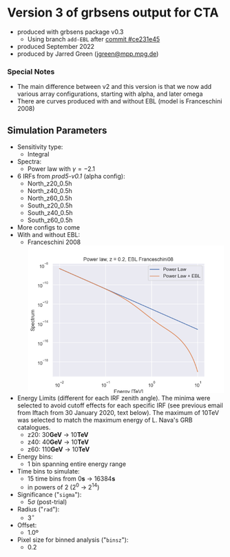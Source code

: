 # Version 3 of grbsens output for CTA

- produced with grbsens package v0.3
  - Using branch `add-EBL` after [commit #ce231e45](https://github.com/astrojarred/grbsens/commit/ce231e454bdc028e6a02e72564707e8ee26875aa)
- produced September 2022
- produced by Jarred Green (jgreen@mpp.mpg.de)

### Special Notes

- The main difference between v2 and this version is that we now add various array configurations, starting with alpha, and later omega
- There are curves produced with and without EBL (model is Franceschini 2008)

## Simulation Parameters

- Sensitivity type:
  - Integral
- Spectra:
  - Power law with $\gamma = -2.1$
- 6 IRFs from _prod5-v0.1_ (alpha config):
  - North_z20_0.5h
  - North_z40_0.5h
  - North_z60_0.5h
  - South_z20_0.5h
  - South_z40_0.5h
  - South_z60_0.5h
- More configs to come
- With and without EBL:
  - Franceschini 2008
  ![EBL model comparison](models/model_comparison_EBL.png)
- Energy Limits (different for each IRF zenith angle). The minima were selected to avoid cutoff effects for each specific IRF (see previous email from Iftach from 30 January 2020, text below). The maximum of 10TeV was selected to match the maximum energy of L. Nava's GRB catalogues.
  - z20: 30**GeV** -> 10**TeV**
  - z40: 40**GeV** -> 10**TeV**
  - z60: 110**GeV** -> 10**TeV**
- Energy bins:
  - 1 bin spanning entire energy range
- Time bins to simulate:
  - 15 time bins from 0**s** -> 16384**s**
  - in powers of 2 ($2^0$ -> $2^{14}$)
- Significance ("`sigma`"):
  - $5\sigma$ (post-trial)
- Radius ("`rad`"):
  - $3^{\circ}$
- Offset:
  - 1.0º
- Pixel size for binned analysis ("`binsz`"):
  - 0.2
